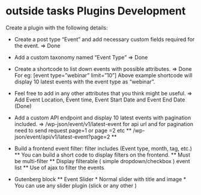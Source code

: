 # outside tasks Plugins Development


Create a plugin with the following details:

* Create a post type “Event” and add necessary custom fields required for the event. => Done

* Add a custom taxonomy named “Event Type” => Done

* Create a shortcode to list down events with possible attributes. => Done
For eg: [event type=”webinar” limit=”10”]
Above example shortcode will display 10 latest events with the event type as “webinar”.

* Feel free to add in any other attributes that you think might be useful. => Add Event Location, Event time, Event Start Date and Event End Date (Done)

* Add a custom API endpoint and display 10 latest events with pagination included. => /wp-json/event/v1/latest-event for api url and for pagination need to send request page=1 or page =2 etc  ** /wp-json/event/api/v1/latest-event?page=2 **

* Build a frontend event filter: filter includes (Event type, month, tag, etc.)
	** You can build a short code to display filters on the frontend.
	** Must be multi-filter
	** Display filterable ( simple dropdown/checkbox ) event list
	** Use of ajax to filter the events
* Gutenberg block
	** Event Slider
		* Normal slider with title and image
		* You can use any slider plugin (slick or any other )
